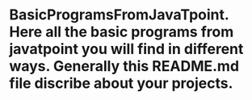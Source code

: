 # BasicProgramsFromJavaTpoint. Here all the basic programs from javatpoint you will find in different ways. Generally this README.md file discribe about your projects.
